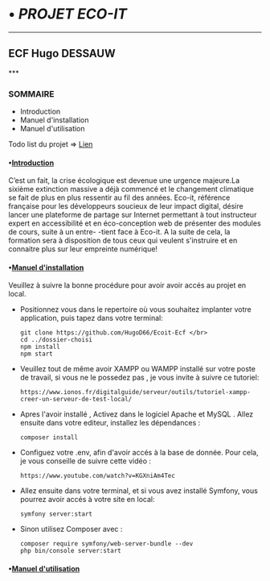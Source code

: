 <h1>•<i> PROJET ECO-IT</i></h1>


***
<h2>ECF Hugo DESSAUW</h2>
***
<h3>SOMMAIRE</h3>

<ul>
    <li>Introduction</li>
    <li>Manuel d'installation</li>
    <li>Manuel d'utilisation</li>
</ul>

Todo list du projet => 
<a href="https://trello.com/b/5sZAwfu7/conduite-de-projet-ecf"> Lien </a>

<h4>•<u>Introduction</u></h4>

C’est un fait, la crise écologique est devenue une urgence majeure.La 
sixième extinction massive a déjà commencé et le changement climatique
se fait de plus en plus ressentir au fil des années.
Eco-it, référence française pour les développeurs soucieux de leur
impact digital, désire lancer une plateforme de partage sur Internet
permettant à tout instructeur expert en accessibilité et en
éco-conception web de présenter des modules de cours, suite à un entre-
-tient face à Eco-it.
A la suite de cela, la formation sera à disposition de tous ceux qui 
veulent s'instruire et en connaitre plus sur leur empreinte numérique!

<h4>•<u>Manuel d'installation</u></h4>  

   Veuillez à suivre la bonne procédure pour avoir avoir accés au projet en local.

<ul>  
<li>Positionnez vous dans le repertoire où vous souhaitez implanter votre
application, puis tapez dans votre terminal:</li>

    git clone https://github.com/HugoD66/Ecoit-Ecf </br>
    cd ../dossier-choisi
    npm install
    npm start

<li>Veuillez tout de même avoir XAMPP ou WAMPP installé sur votre poste de 
travail, si vous ne le possedez pas , je vous invite à suivre ce tutoriel:</li>
    
    https://www.ionos.fr/digitalguide/serveur/outils/tutoriel-xampp-creer-un-serveur-de-test-local/
    
<li>Apres l'avoir installé , Activez dans le logiciel Apache et MySQL . 
Allez ensuite dans votre editeur, installez les dépendances : </li>

    composer install
      
<li>Configuez votre .env, afin d'avoir accés à la base de donnée. Pour cela,
je vous conseille de suivre cette vidéo :</li>

    https://www.youtube.com/watch?v=KGXniAm4Tec

<li>Allez ensuite dans votre terminal, et si vous avez installé Symfony, 
vous pourrez avoir accés à votre site en local:</li>

    symfony server:start

<li>Sinon utilisez Composer avec : </li>
    
    composer require symfony/web-server-bundle --dev
    php bin/console server:start
</ul>  

<h4>•<u>Manuel d'utilisation</u></h4>  






